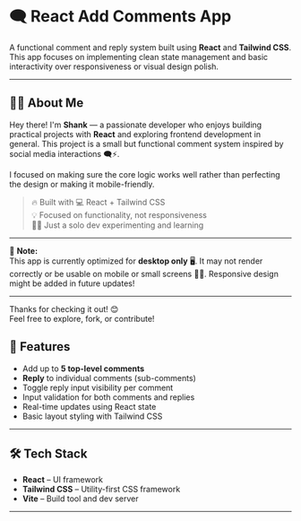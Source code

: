 # 🗨️ React Add Comments App

A functional comment and reply system built using **React** and **Tailwind CSS**. This app focuses on implementing clean state management and basic interactivity over responsiveness or visual design polish.

---
## 🙋‍♂️ About Me

Hey there! I'm **Shank** — a passionate developer who enjoys building practical projects with **React** and exploring frontend development in general. This project is a small but functional comment system inspired by social media interactions 🗨️⚡.

I focused on making sure the core logic works well rather than perfecting the design or making it mobile-friendly.

> 🔥 Built with 💻 React + Tailwind CSS  
> 💡 Focused on functionality, not responsiveness  
> 🧑‍💻 Just a solo dev experimenting and learning

---

📢 **Note:**  
This app is currently optimized for **desktop only** 🖥️. It may not render correctly or be usable on mobile or small screens 📱❌. Responsive design might be added in future updates!

---

Thanks for checking it out! 😊  
Feel free to explore, fork, or contribute!

## 🚀 Features

- Add up to **5 top-level comments**
- **Reply** to individual comments (sub-comments)
- Toggle reply input visibility per comment
- Input validation for both comments and replies
- Real-time updates using React state
- Basic layout styling with Tailwind CSS

---

## 🛠️ Tech Stack

- **React** – UI framework
- **Tailwind CSS** – Utility-first CSS framework
- **Vite** – Build tool and dev server

---


